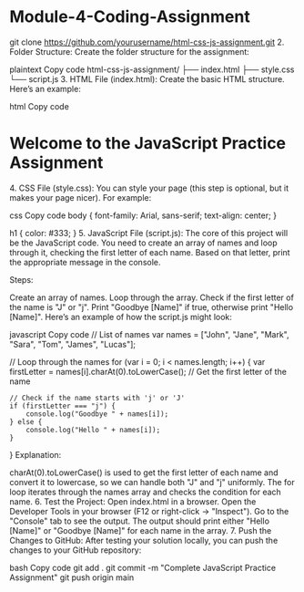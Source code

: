 # Module-4-Coding-Assignment
git clone https://github.com/yourusername/html-css-js-assignment.git
2. Folder Structure:
Create the folder structure for the assignment:

plaintext
Copy code
html-css-js-assignment/
├── index.html
├── style.css
└── script.js
3. HTML File (index.html):
Create the basic HTML structure. Here’s an example:

html
Copy code
<!DOCTYPE html>
<html lang="en">
<head>
    <meta charset="UTF-8">
    <meta name="viewport" content="width=device-width, initial-scale=1.0">
    <title>JavaScript Practice</title>
    <link rel="stylesheet" href="style.css">
</head>
<body>
    <h1>Welcome to the JavaScript Practice Assignment</h1>
    <script src="script.js"></script>
</body>
</html>
4. CSS File (style.css):
You can style your page (this step is optional, but it makes your page nicer). For example:

css
Copy code
body {
    font-family: Arial, sans-serif;
    text-align: center;
}

h1 {
    color: #333;
}
5. JavaScript File (script.js):
The core of this project will be the JavaScript code. You need to create an array of names and loop through it, checking the first letter of each name. Based on that letter, print the appropriate message in the console.

Steps:

Create an array of names.
Loop through the array.
Check if the first letter of the name is "J" or "j".
Print "Goodbye [Name]" if true, otherwise print "Hello [Name]".
Here’s an example of how the script.js might look:

javascript
Copy code
// List of names
var names = ["John", "Jane", "Mark", "Sara", "Tom", "James", "Lucas"];

// Loop through the names
for (var i = 0; i < names.length; i++) {
    var firstLetter = names[i].charAt(0).toLowerCase(); // Get the first letter of the name
    
    // Check if the name starts with 'j' or 'J'
    if (firstLetter === "j") {
        console.log("Goodbye " + names[i]);
    } else {
        console.log("Hello " + names[i]);
    }
}
Explanation:

charAt(0).toLowerCase() is used to get the first letter of each name and convert it to lowercase, so we can handle both "J" and "j" uniformly.
The for loop iterates through the names array and checks the condition for each name.
6. Test the Project:
Open index.html in a browser.
Open the Developer Tools in your browser (F12 or right-click -> "Inspect").
Go to the "Console" tab to see the output.
The output should print either "Hello [Name]" or "Goodbye [Name]" for each name in the array.
7. Push the Changes to GitHub:
After testing your solution locally, you can push the changes to your GitHub repository:

bash
Copy code
git add .
git commit -m "Complete JavaScript Practice Assignment"
git push origin main
